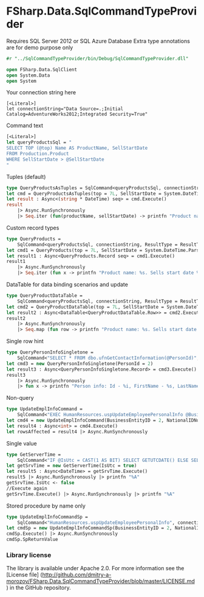 FSharp.Data.SqlCommandTypeProvider
==============================

Requires SQL Server 2012 or SQL Azure Database
Extra type annotations are for demo purpose only

```ocaml
#r "../SqlCommandTypeProvider/bin/Debug/SqlCommandTypeProvider.dll"

open FSharp.Data.SqlClient
open System.Data
open System
```
Your connection string here
```
[<Literal>]
let connectionString="Data Source=.;Initial Catalog=AdventureWorks2012;Integrated Security=True"
```

Command text
```ocaml
[<Literal>]
let queryProductsSql = " 
SELECT TOP (@top) Name AS ProductName, SellStartDate
FROM Production.Product 
WHERE SellStartDate > @SellStartDate
"
```

Tuples (default)
```ocaml
type QueryProductsAsTuples = SqlCommand<queryProductsSql, connectionString>
let cmd = QueryProductsAsTuples(top = 7L, SellStartDate = System.DateTime.Parse "2002-06-01")
let result : Async<(string * DateTime) seq> = cmd.Execute()
result 
    |> Async.RunSynchronously 
    |> Seq.iter (fun(productName, sellStartDate) -> printfn "Product name: %s. Sells start date %A" productName sellStartDate)
```
Custom record types
```ocaml
type QueryProducts = 
    SqlCommand<queryProductsSql, connectionString, ResultType = ResultType.Records>
let cmd1 = QueryProducts(top = 7L, SellStartDate = System.DateTime.Parse "2002-06-01")
let result1 : Async<QueryProducts.Record seq> = cmd1.Execute()
result1 
    |> Async.RunSynchronously 
    |> Seq.iter (fun x -> printfn "Product name: %s. Sells start date %A" x.ProductName x.SellStartDate)
```
DataTable for data binding scenarios and update
```ocaml
type QueryProductDataTable = 
    SqlCommand<queryProductsSql, connectionString, ResultType = ResultType.DataTable>
let cmd2 = QueryProductDataTable(top = 7L, SellStartDate = System.DateTime.Parse "2002-06-01")
let result2 : Async<DataTable<QueryProductDataTable.Row>> = cmd2.Execute() 
result2 
    |> Async.RunSynchronously 
    |> Seq.map (fun row -> printfn "Product name: %s. Sells start date %O" row.ProductName row.SellStartDate)
```
Single row hint
```ocaml
type QueryPersonInfoSingletone = 
    SqlCommand<"SELECT * FROM dbo.ufnGetContactInformation(@PersonId)", connectionString, ResultType = ResultType.Records, SingleRow=true>
let cmd3 = new QueryPersonInfoSingletone(PersonId = 2)
let result3 : Async<QueryPersonInfoSingletone.Record> = cmd3.Execute() 
result3 
    |> Async.RunSynchronously 
    |> fun x -> printfn "Person info: Id - %i, FirstName - %s, LastName - %s, JobTitle - %s, BusinessEntityType - %s" x.PersonID x.FirstName x.LastName x.JobTitle x.BusinessEntityType
```
Non-query
```ocaml
type UpdateEmplInfoCommand = 
    SqlCommand<"EXEC HumanResources.uspUpdateEmployeePersonalInfo @BusinessEntityID, @NationalIDNumber, @BirthDate, @MaritalStatus, @Gender", connectionString>
let cmd4 = new UpdateEmplInfoCommand(BusinessEntityID = 2, NationalIDNumber = "245797967", BirthDate = System.DateTime(1965, 09, 01), MaritalStatus = "S", Gender = "M")
let result4 : Async<int> = cmd4.Execute() 
let rowsAffected = result4 |> Async.RunSynchronously 
```
Single value
```ocaml
type GetServerTime = 
    SqlCommand<"IF @IsUtc = CAST(1 AS BIT) SELECT GETUTCDATE() ELSE SELECT GETDATE()", connectionString, SingleRow=true>
let getSrvTime = new GetServerTime(IsUtc = true)
let result5 : Async<DateTime> = getSrvTime.Execute()
result5 |> Async.RunSynchronously |> printfn "%A"
getSrvTime.IsUtc <- false
//Execute again
getSrvTime.Execute() |> Async.RunSynchronously |> printfn "%A"
```
Stored procedure by name only
```ocaml
type UpdateEmplInfoCommandSp = 
    SqlCommand<"HumanResources.uspUpdateEmployeePersonalInfo", connectionString, CommandType = CommandType.StoredProcedure>
let cmdSp = new UpdateEmplInfoCommandSp(BusinessEntityID = 2, NationalIDNumber = "245797967", BirthDate = System.DateTime(1965, 09, 01), MaritalStatus = "S", Gender = "F")
cmdSp.Execute() |> Async.RunSynchronously
cmdSp.SpReturnValue
```

### Library license

The library is available under Apache 2.0. For more information see the [License file] 
(http://github.com/dmitry-a-morozov/FSharp.Data.SqlCommandTypeProvider/blob/master/LICENSE.md
) in the GitHub repository.


